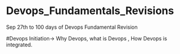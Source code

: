 # Devops_Fundamentals_Revisions
Sep 27th to 100 days of Devops Fundamental Revision

#Devops Initiation-> Why Devops, what is Devops , How Devops is integrated.
